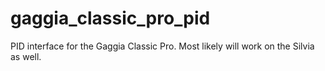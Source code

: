 # gaggia_classic_pro_pid
PID interface for the Gaggia Classic Pro. Most likely will work on the Silvia as well.
